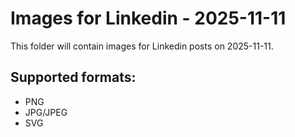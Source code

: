 # Images for Linkedin - 2025-11-11

This folder will contain images for Linkedin posts on 2025-11-11.

## Supported formats:
- PNG
- JPG/JPEG
- SVG
